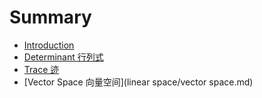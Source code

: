 # Summary

* [Introduction](README.md)
* [Determinant 行列式](determinant.md)
* [Trace 迹](trace.md)
* [Vector Space 向量空间](linear space/vector space.md)

